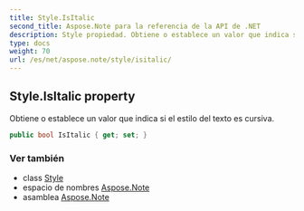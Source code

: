 ```yaml
---
title: Style.IsItalic
second_title: Aspose.Note para la referencia de la API de .NET
description: Style propiedad. Obtiene o establece un valor que indica si el estilo del texto es cursiva.
type: docs
weight: 70
url: /es/net/aspose.note/style/isitalic/
---
```

## Style.IsItalic property

Obtiene o establece un valor que indica si el estilo del texto es cursiva.

```csharp
public bool IsItalic { get; set; }
```

### Ver también

* class [Style](../)
* espacio de nombres [Aspose.Note](../../style/)
* asamblea [Aspose.Note](../../../)


